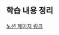 ## 학습 내용 정리

[노션 페이지 링크](https://observant-colt-711.notion.site/TIL-Assignment-05-2022-02-23-da47b6c3950c47c68c9cbbe0fef17f1e)